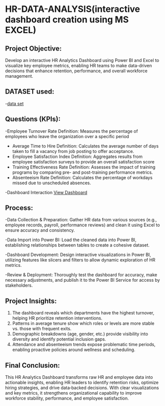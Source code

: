 # HR-DATA-ANALYSIS(interactive dashboard creation using MS EXCEL)
## Project Objective:
Develop an interactive HR Analytics Dashboard using Power BI and Excel to visualize key employee metrics, enabling HR teams to make data-driven decisions that enhance retention, performance, and overall workforce management.

## DATASET used:
-<a href="https://github.com/nivedita371/-HR-Data--Analysis--Dashboard/blob/main/HR_Analytics.csv">data set</a>

## Questions (KPIs):
-Employee Turnover Rate
Definition: Measures the percentage of employees who leave the organization over a specific period
- Average Time to Hire
Definition: Calculates the average number of days taken to fill a vacancy from job posting to offer acceptance.
- Employee Satisfaction Index
Definition: Aggregates results from employee satisfaction surveys to provide an overall satisfaction score
- Training Effectiveness Rate
Definition: Assesses the impact of training programs by comparing pre- and post-training performance metrics.
- Absenteeism Rate
Definition: Calculates the percentage of workdays missed due to unscheduled absences.

-Dashboard Interaction <a href = "https://github.com/nivedita371/-HR-Data--Analysis--Dashboard/blob/4e921a1fdececc319ad3655ed0a663dd08523287/HR%20data%20analysis.png">View Dashboard</a>
## Process:
-Data Collection & Preparation: Gather HR data from various sources (e.g., employee records, payroll, performance reviews) and clean it using Excel to ensure accuracy and consistency.

-Data Import into Power BI: Load the cleaned data into Power BI, establishing relationships between tables to create a cohesive dataset.

-Dashboard Development: Design interactive visualizations in Power BI, utilizing features like slicers and filters to allow dynamic exploration of HR metrics.

-Review & Deployment: Thoroughly test the dashboard for accuracy, make necessary adjustments, and publish it to the Power BI Service for access by stakeholders.
## Project Insights:

1. The dashboard reveals which departments have the highest turnover, helping HR prioritize retention interventions.
2. Patterns in average tenure show which roles or levels are more stable vs. those with frequent exits.
3. Demographic breakdowns (age, gender, etc.) provide visibility into diversity and identify potential inclusion gaps.
4. Attendance and absenteeism trends expose problematic time periods, enabling proactive policies around wellness and scheduling.
  ## Final Conclusion:
  
This HR Analytics Dashboard transforms raw HR and employee data into actionable insights, enabling HR leaders to identify retention risks, optimize hiring strategies, and drive data‑backed decisions. With clear visualizations and key metrics, it strengthens organizational capability to improve workforce stability, performance, and employee satisfaction.

